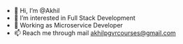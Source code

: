 - 👋 Hi, I’m @Akhil
- 👀 I’m interested in Full Stack Development
- 🌱 Working as Microservice Developer 
- 📫 Reach me through mail akhilpgvrcourses@gmail.com

<!---
akhilpgvr/akhilpgvr is a ✨ special ✨ repository because its `README.md` (this file) appears on your GitHub profile.
You can click the Preview link to take a look at your changes.
--->
